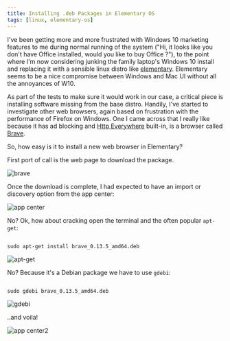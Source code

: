 ```yaml
---
title: Installing .deb Packages in Elementary OS
tags: [linux, elementary-os]
---
```


I've been getting more and more frustrated with Windows 10 marketing features to me during
normal running of the system ("Hi, it looks like you don't have Office installed, would
you like to buy Office ?"), to the point where I'm now considering junking the family
laptop's Windows 10 install and replacing it with a sensible linux distro
like <a href="https://elementary.io">elementary</a>. Elementary seems to be a nice
compromise between Windows and Mac UI without all the annoyances of W10.

As part of the tests to make sure it would work in our case, a critical piece is
installing software missing from the base distro. Handily, I've started to investigate other
web browsers, again based on frustration with the performance of Firefox on Windows.
One I came across that I really like because it has ad blocking and <a href="https://www.eff.org/https-everywhere">Http Everywhere</a>
built-in, is a browser called <a href="https://brave.com">Brave</a>.

So, how easy is it to install a new web browser in Elementary?

First port of call is the web page to download the package.

![brave](/assets/img/posts/installing-package-in-elementary-os/brave-website.png)

Once the download is complete, I had expected to have an import or discovery
option from the app center:

![app center](/assets/img/posts/installing-package-in-elementary-os/app-centre.png)

No? Ok, how about cracking open the terminal and the often popular <code>apt-get</code>:

```shell

sudo apt-get install brave_0.13.5_amd64.deb

```

![apt-get](/assets/img/posts/installing-package-in-elementary-os/elementary_start_sudo-apt-get.png)

No? Because it's a Debian package we have to use <code>gdebi</code>:

```shell

sudo gdebi brave_0.13.5_amd64.deb

```

![gdebi](/assets/img/posts/installing-package-in-elementary-os/elementary-sudo-gdebi.png)

..and voila!

![app center2](/assets/img/posts/installing-package-in-elementary-os/brave-installed.png)
